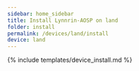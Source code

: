 ```yaml
---
sidebar: home_sidebar
title: Install Lynnrin-AOSP on land
folder: install
permalink: /devices/land/install
device: land
---
```

{% include templates/device_install.md %}

